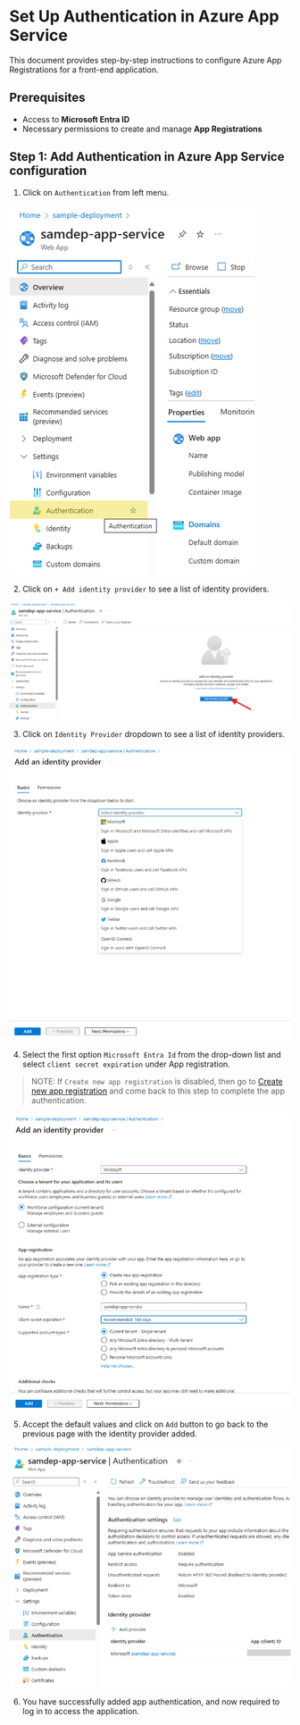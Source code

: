 # Set Up Authentication in Azure App Service

This document provides step-by-step instructions to configure Azure App Registrations for a front-end application.

## Prerequisites

- Access to **Microsoft Entra ID**
- Necessary permissions to create and manage **App Registrations**
  
## Step 1: Add Authentication in Azure App Service configuration
1. Click on `Authentication` from left menu.

  ![Authentication](images/AppAuthentication.png)

2. Click on `+ Add identity provider` to see a list of identity providers.

  ![Authentication Identity](images/AppAuthenticationIdentity.png)

3. Click on `Identity Provider` dropdown to see a list of identity providers.

  ![Add Provider](images/AppAuthIdentityProvider.png)

4. Select the first option `Microsoft Entra Id` from the drop-down list and select `client secret expiration` under App registration.
> NOTE: If `Create new app registration` is disabled, then go to [Create new app registration](/docs/create_new_app_registration.md) and come back to this step to complete the app authentication.
 
 ![Add Provider](images/AppAuthIdentityProviderAdd.png)

5. Accept the default values and click on `Add` button to go back to the previous page with the identity provider added.

 ![Add Provider](images/AppAuthIdentityProviderAdded.png)

6. You have successfully added app authentication, and now required to log in to access the application.
